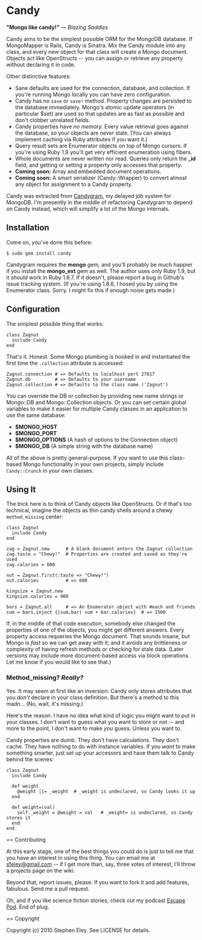 # Candy

__"Mongo like candy!"__ — _Blazing Saddles_

Candy aims to be the simplest possible ORM for the MongoDB database. If MongoMapper is Rails, Candy is Sinatra. Mix the Candy module into any class, and every new object for that class will create a Mongo document. Objects act like OpenStructs -- you can assign or retrieve any property without declaring it in code.

Other distinctive features:

* Sane defaults are used for the connection, database, and collection.  If you're running Mongo locally you can have zero configuration.
* Candy has no `save` or `save!` method. Property changes are persisted to the database immediately. Mongo's atomic update operators (in particular $set) are used so that updates are as fast as possible and don't clobber unrelated fields.
* Candy properties have _no memory._ Every value retrieval goes against the database, so your objects are never stale. (You can always implement caching via Ruby attributes if you want it.)
* Query result sets are Enumerator objects on top of Mongo cursors. If you're using Ruby 1.9 you'll get very efficient enumeration using fibers. 
* Whole documents are never written nor read. Queries only return the **_id** field, and getting or setting a property only accesses that property.
* __Coming soon:__ Array and embedded document operations.
* __Coming soon:__ A smart serializer (Candy::Wrapper) to convert almost any object for assignment to a Candy property.

Candy was extracted from [Candygram](http://github.com/SFEley/candygram), my delayed job system for MongoDB.  I'm presently in the middle of refactoring Candygram to depend on Candy instead, which will simplify a lot of the Mongo internals.

## Installation

Come on, you've done this before:

    $ sudo gem install candy
    
Candygram requires the **mongo** gem, and you'll probably be much happier if you install the **mongo\_ext** gem as well. The author uses only Ruby 1.9, but it _should_ work in Ruby 1.8.7. If it doesn't, please report a bug in Github's issue tracking system. (If you're using 1.8.6, I hosed you by using the Enumerator class. Sorry. I might fix this if enough noise gets made.)

## Configuration

The simplest possible thing that works:

    class Zagnut
      include Candy
    end
    
That's it. Honest. Some Mongo plumbing is hooked in and instantiated the first time the `.collection` attribute is accessed:
 
    Zagnut.connection # => Defaults to localhost port 27017
    Zagnut.db         # => Defaults to your username
    Zagnut.collection # => Defaults to the class name ('Zagnut')
    
You can override the DB or collection by providing new name strings or Mongo::DB and Mongo::Collection objects. Or you can set certain global variables to make it easier for multiple Candy classes in an application to use the same database:

* **$MONGO_HOST**
* **$MONGO_PORT**
* **$MONGO_OPTIONS** (A hash of options to the Connection object)
* **$MONGO_DB** (A simple string with the database name)

All of the above is pretty general-purpose. If you want to use this class-based Mongo functionality in your own projects, simply include `Candy::Crunch` in your own classes.

## Using It

The trick here is to think of Candy objects like OpenStructs.  Or if that's too technical, imagine the objects as thin candy shells around a chewy `method_missing` center:

    class Zagnut
      include Candy
    end
    
    zag = Zagnut.new      # A blank document enters the Zagnut collection
    zag.taste = "Chewy!"  # Properties are created and saved as they're used
    zag.calories = 600
    
    nut = Zagnut.first(:taste => "Chewy!")
    nut.calories          # => 600
    
    kingsize = Zagnut.new
    kingsize.calories = 900
    
    bars = Zagnut.all     # => An Enumerator object with #each and friends 
    sum = bars.inject {|sum,bar| sum + bar.calories}  # => 1500
    

If, in the middle of that code execution, somebody else changed the properties of one of the objects, you might get different answers. Every property access requeries the Mongo document. That sounds insane, but Mongo is _fast_ so we can get away with it; and it avoids any brittleness or complexity of having refresh methods or checking for stale data. (Later versions may include more document-based access via block operations. Let me know if you would like to see that.)

### Method_missing?  _Really?_

Yes.  It may seem at first like an inversion: Candy only stores attributes that you _don't_ declare in your class definition.  But there's a method to this madn...  (No, wait, it's missing.)

Here's the reason. I have no idea what kind of logic you might want to put in your classes. I don't want to guess what you want to store or not -- and more to the point, I don't want to make _you_ guess.  Unless you want to.

Candy properties are dumb.  They don't have calculations. They don't cache. They have nothing to do with instance variables. If you _want_ to make something smarter, just set up your accessors and have them talk to  Candy behind the scenes:

    class Zagnut
      include Candy
      
      def weight
        @weight ||= _weight  # _weight is undeclared, so Candy looks it up
      end

      def weight=(val)
        self._weight = @weight = val   # _weight= is undeclared, so Candy stores it
      end      
    end
        
    
== Contributing
 
At this early stage, one of the best things you could do is just to tell me that you have an interest in using this thing. You can email me at sfeley@gmail.com -- if I get more than, say, three votes of interest, I'll throw a projects page on the wiki.

Beyond that, report issues, please.  If you want to fork it and add features, fabulous.  Send me a pull request.

Oh, and if you like science fiction stories, check out my podcast [Escape Pod](http://escapepod.org).  End of plug.

== Copyright

Copyright (c) 2010 Stephen Eley. See LICENSE for details.
